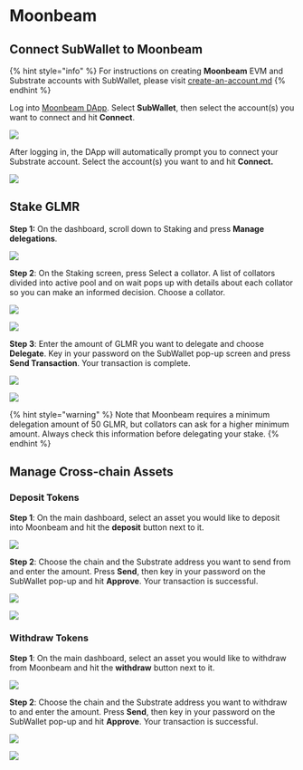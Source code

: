 # Moonbeam

## Connect SubWallet to Moonbeam&#x20;

{% hint style="info" %}
For instructions on creating **Moonbeam** EVM and Substrate accounts with SubWallet, please visit [create-an-account.md](../user-guide/create-an-account.md "mention")
{% endhint %}

Log into [Moonbeam DApp](https://apps.moonbeam.network/moonbeam). Select **SubWallet**, then select the  account(s) you want to connect and hit **Connect**.

![](<../.gitbook/assets/Screen Shot 2022-07-05 at 10.10.24.png>)

After logging in, the DApp will automatically prompt you to connect your Substrate account. Select the account(s) you want to  and hit **Connect.**&#x20;

![](<../.gitbook/assets/Screen Shot 2022-07-05 at 10.14.09.png>)

## **Stake GLMR**

**Step 1:** On the  dashboard, scroll down to Staking and press **Manage delegations**.

![](<../.gitbook/assets/Screen Shot 2022-07-05 at 10.43.32.png>)

**Step 2**: On the Staking screen, press Select a collator. A list of collators divided into active pool and on wait pops up with details about each collator so you can make an informed decision. Choose a collator.

![](<../.gitbook/assets/Screen Shot 2022-07-05 at 11.20.58.png>)

![](<../.gitbook/assets/Screen Shot 2022-07-05 at 10.58.41.png>)

**Step 3**: Enter the amount of GLMR you want to delegate and choose **Delegate**. Key in your password on the SubWallet pop-up screen and press **Send Transaction**. Your transaction is complete.

![](<../.gitbook/assets/Screen Shot 2022-07-05 at 11.26.25.png>)

![](<../.gitbook/assets/Screen Shot 2022-07-05 at 11.29.11.png>)

{% hint style="warning" %}
Note that Moonbeam requires a minimum delegation amount of 50 GLMR, but collators can ask for a higher minimum amount. Always check this information before delegating your stake.
{% endhint %}

## Manage Cross-chain Assets

### Deposit Tokens

**Step 1**: On the main dashboard, select an asset you would like to deposit into Moonbeam and hit the **deposit** button next to it.

![](<../.gitbook/assets/Screen Shot 2022-07-05 at 12.19.17.png>)

**Step 2**: Choose the chain and the Substrate address you want to send from and enter the amount. Press **Send**, then key in your password on the SubWallet pop-up and hit **Approve**. Your transaction is successful.

![](<../.gitbook/assets/Screen Shot 2022-07-05 at 12.26.09.png>)

![](<../.gitbook/assets/Screen Shot 2022-07-05 at 12.27.05.png>)

### Withdraw Tokens

**Step 1**: On the main dashboard, select an asset you would like to withdraw from Moonbeam and hit the **withdraw** button next to it.

![](<../.gitbook/assets/Screen Shot 2022-07-05 at 12.37.16.png>)

**Step 2**: Choose the chain and the Substrate address you want to withdraw to and enter the amount. Press **Send**, then key in your password on the SubWallet pop-up and hit **Approve**. Your transaction is successful.

![](<../.gitbook/assets/Screen Shot 2022-07-05 at 12.45.15.png>)

![](<../.gitbook/assets/Screen Shot 2022-07-05 at 12.44.18.png>)
